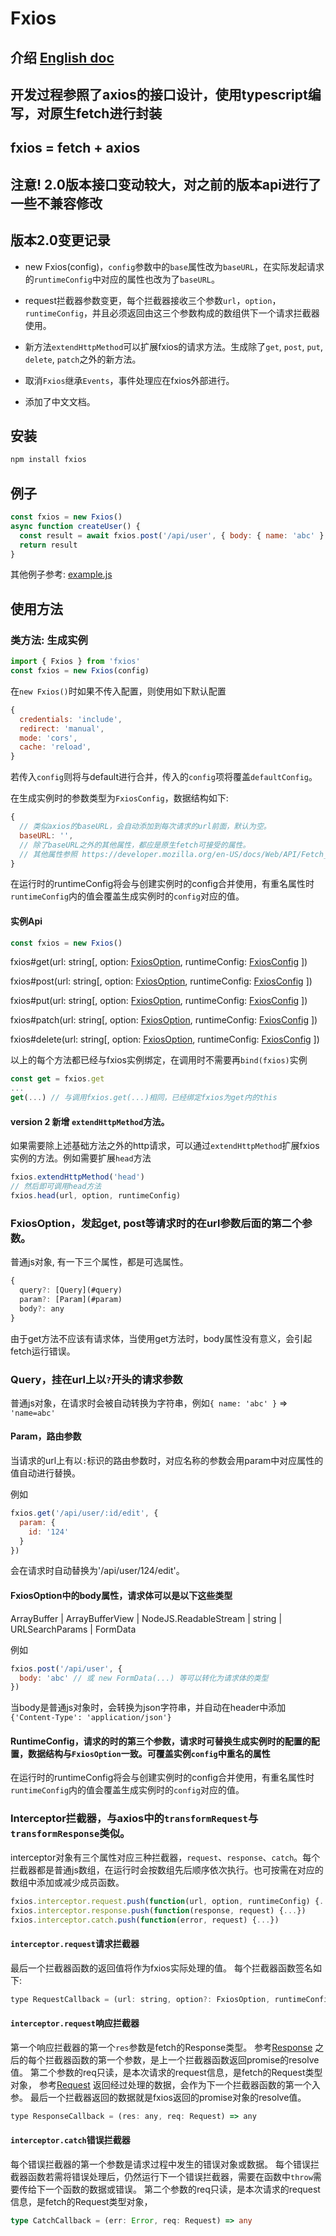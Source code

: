 # Fxios

## 介绍 [English doc](./README.md)

## 开发过程参照了axios的接口设计，使用typescript编写，对原生fetch进行封装

## fxios = fetch + axios

## 注意! 2.0版本接口变动较大，对之前的版本api进行了一些不兼容修改

## 版本2.0变更记录

* new Fxios(config)，`config`参数中的`base`属性改为`baseURL`，在实际发起请求的`runtimeConfig`中对应的属性也改为了`baseURL`。

* request拦截器参数变更，每个拦截器接收三个参数`url`，`option`，`runtimeConfig`，并且必须返回由这三个参数构成的数组供下一个请求拦截器使用。

* 新方法`extendHttpMethod`可以扩展fxios的请求方法。生成除了`get`, `post`, `put`, `delete`, `patch`之外的新方法。

* 取消`Fxios`继承`Events`，事件处理应在fxios外部进行。

* 添加了中文文档。

## 安装

```bash
npm install fxios
```

## 例子

```javascript
const fxios = new Fxios()
async function createUser() {
  const result = await fxios.post('/api/user', { body: { name: 'abc' } })
  return result
}
```

其他例子参考: [example.js](./example.js)

## 使用方法

### 类方法: 生成实例

```js
import { Fxios } from 'fxios'
const fxios = new Fxios(config)
```

在`new Fxios()`时如果不传入配置，则使用如下默认配置

```js
{
  credentials: 'include',
  redirect: 'manual',
  mode: 'cors',
  cache: 'reload',
}
```

若传入`config`则将与default进行合并，传入的`config`项将覆盖`defaultConfig`。

在生成实例时的参数类型为`FxiosConfig`，数据结构如下:

```javascript
{
  // 类似axios的baseURL，会自动添加到每次请求的url前面，默认为空。
  baseURL: '',
  // 除了baseURL之外的其他属性，都应是原生fetch可接受的属性。
  // 其他属性参照 https://developer.mozilla.org/en-US/docs/Web/API/Fetch_API
}
```

在运行时的runtimeConfig将会与创建实例时的config合并使用，有重名属性时`runtimeConfig`内的值会覆盖生成实例时的`config`对应的值。


#### 实例Api

```javascript
const fxios = new Fxios()
```

fxios#get(url: string[, option: [FxiosOption](#option), runtimeConfig: [FxiosConfig](#runtimeConfig) ])

fxios#post(url: string[, option: [FxiosOption](#option), runtimeConfig: [FxiosConfig](#runtimeConfig) ])

fxios#put(url: string[, option: [FxiosOption](#option), runtimeConfig: [FxiosConfig](#runtimeConfig) ])

fxios#patch(url: string[, option: [FxiosOption](#option), runtimeConfig: [FxiosConfig](#runtimeConfig) ])

fxios#delete(url: string[, option: [FxiosOption](#option), runtimeConfig: [FxiosConfig](#runtimeConfig) ])

以上的每个方法都已经与fxios实例绑定，在调用时不需要再`bind(fxios)`实例

```javascript
const get = fxios.get
...
get(...) // 与调用fxios.get(...)相同，已经绑定fxios为get内的this
```

#### version 2 新增 `extendHttpMethod`方法。

如果需要除上述基础方法之外的http请求，可以通过`extendHttpMethod`扩展fxios实例的方法。例如需要扩展`head`方法

```javascript
fxios.extendHttpMethod('head')
// 然后即可调用head方法
fxios.head(url, option, runtimeConfig)
```

### FxiosOption，发起get, post等请求时的在url参数后面的第二个参数。

普通js对象, 有一下三个属性，都是可选属性。

```javascript
{
  query?: [Query](#query)
  param?: [Param](#param)
  body?: any
}
```

由于get方法不应该有请求体，当使用get方法时，body属性没有意义，会引起fetch运行错误。

### Query，挂在url上以`?`开头的请求参数

普通js对象，在请求时会被自动转换为字符串，例如`{ name: 'abc' }` => `'name=abc'`

#### Param，路由参数

当请求的url上有以`:`标识的路由参数时，对应名称的参数会用param中对应属性的值自动进行替换。

例如

```javascript
fxios.get('/api/user/:id/edit', {
  param: {
    id: '124'
  }
})
```

会在请求时自动替换为'/api/user/124/edit'。

#### FxiosOption中的body属性，请求体可以是以下这些类型

ArrayBuffer | ArrayBufferView | NodeJS.ReadableStream | string | URLSearchParams | FormData

例如

```javascript
fxios.post('/api/user', {
  body: 'abc' // 或 new FormData(...) 等可以转化为请求体的类型
})
```

当body是普通js对象时，会转换为json字符串，并自动在header中添加`{'Content-Type': 'application/json'}`

#### RuntimeConfig，请求的时的第三个参数，请求时可替换生成实例时的配置的配置，数据结构与`FxiosOption`一致。可覆盖实例`config`中重名的属性

在运行时的runtimeConfig将会与创建实例时的config合并使用，有重名属性时`runtimeConfig`内的值会覆盖生成实例时的`config`对应的值。

### Interceptor拦截器，与axios中的`transformRequest`与`transformResponse`类似。

interceptor对象有三个属性对应三种拦截器，`request`、`response`、`catch`。每个拦截器都是普通js数组，在运行时会按数组先后顺序依次执行。也可按需在对应的数组中添加或减少成员函数。

```javascript
fxios.interceptor.request.push(function(url, option, runtimeConfig) {...})
fxios.interceptor.response.push(function(response, request) {...})
fxios.interceptor.catch.push(function(error, request) {...})
```

#### `interceptor.request`请求拦截器

最后一个拦截器函数的返回值将作为fxios实际处理的值。
每个拦截器函数签名如下:

```javascript
type RequestCallback = (url: string, option?: FxiosOption, runtimeConfig?: FxiosConfig) => [url: string, option?: FxiosOption, runtimeConfig?: FxiosConfig]
```

#### `interceptor.request`响应拦截器

第一个响应拦截器的第一个`res`参数是fetch的Response类型。
参考[Response](https://developer.mozilla.org/en-US/docs/Web/API/Response)
之后的每个拦截器函数的第一个参数，是上一个拦截器函数返回promise的resolve值。
第二个参数的req只读，是本次请求的request信息，是fetch的Request类型对象，
参考[Request](https://developer.mozilla.org/en-US/docs/Web/API/Request)
返回经过处理的数据，会作为下一个拦截器函数的第一个入参。
最后一个拦截器返回的数据就是fxios返回的promise对象的resolve值。

```javascript
type ResponseCallback = (res: any, req: Request) => any
```

#### `interceptor.catch`错误拦截器

每个错误拦截器的第一个参数是请求过程中发生的错误对象或数据。
每个错误拦截器函数若需将错误处理后，仍然运行下一个错误拦截器，需要在函数中`throw`需要传给下一个函数的数据或错误。
第二个参数的req只读，是本次请求的request信息，是fetch的Request类型对象，

```typescript
type CatchCallback = (err: Error, req: Request) => any
```
